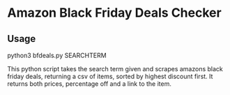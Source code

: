 # Amazon Black Friday Deals Checker

## Usage

python3 bfdeals.py SEARCHTERM



This python script takes the search term given and scrapes amazons black friday deals, returning a csv of items, sorted by highest discount first. It returns both prices, percentage off and a link to the item.
